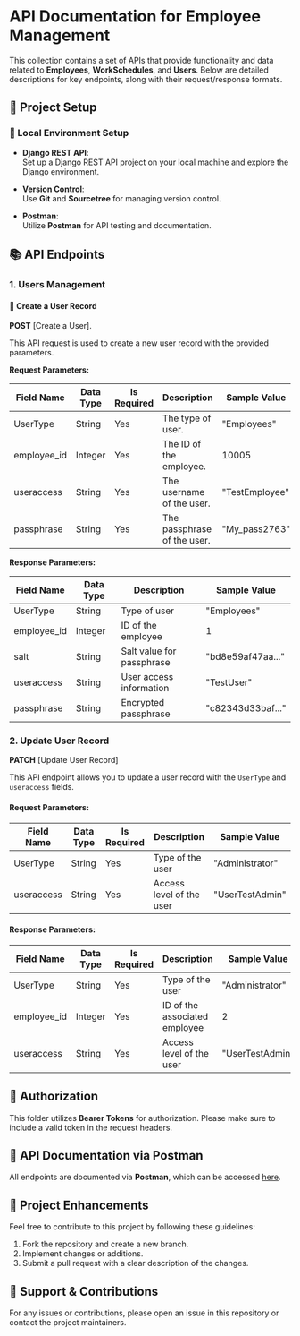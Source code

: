 # API Documentation for Employee Management

This collection contains a set of APIs that provide functionality and data related to **Employees**, **WorkSchedules**, and **Users**. Below are detailed descriptions for key endpoints, along with their request/response formats.

## 📂 Project Setup

### 🔧 Local Environment Setup

- **Django REST API**:  
  Set up a Django REST API project on your local machine and explore the Django environment.

- **Version Control**:  
  Use **Git** and **Sourcetree** for managing version control.

- **Postman**:  
  Utilize **Postman** for API testing and documentation.

## 📚 API Endpoints

### 1. **Users Management**

#### 🚀 Create a User Record

**POST** [Create a User].

This API request is used to create a new user record with the provided parameters.

**Request Parameters:**

| Field Name    | Data Type | Is Required | Description                | Sample Value     |
|---------------|-----------|-------------|----------------------------|------------------|
| UserType      | String    | Yes         | The type of user.          | "Employees"      |
| employee_id   | Integer   | Yes         | The ID of the employee.    | 10005            |
| useraccess    | String    | Yes         | The username of the user.  | "TestEmployee"   |
| passphrase    | String    | Yes         | The passphrase of the user.| "My_pass2763"    |

**Response Parameters:**

| Field Name    | Data Type | Description                | Sample Value        |
|---------------|-----------|----------------------------|---------------------|
| UserType      | String    | Type of user               | "Employees"         |
| employee_id   | Integer   | ID of the employee         | 1                   |
| salt          | String    | Salt value for passphrase  | "bd8e59af47aa..."   |
| useraccess    | String    | User access information    | "TestUser"          |
| passphrase    | String    | Encrypted passphrase       | "c82343d33baf..."   |

### 2. **Update User Record**

**PATCH** [Update User Record]

This API endpoint allows you to update a user record with the `UserType` and `useraccess` fields.

#### Request Parameters:

| Field Name    | Data Type | Is Required | Description                | Sample Value     |
|---------------|-----------|-------------|----------------------------|------------------|
| UserType      | String    | Yes         | Type of the user           | "Administrator"  |
| useraccess    | String    | Yes         | Access level of the user   | "UserTestAdmin"  |

#### Response Parameters:

| Field Name    | Data Type | Is Required | Description                | Sample Value      |
|---------------|-----------|-------------|----------------------------|-------------------|
| UserType      | String    | Yes         | Type of the user           | "Administrator"    |
| employee_id   | Integer   | Yes         | ID of the associated employee | 2               |
| useraccess    | String    | Yes         | Access level of the user   | "UserTestAdmin"    |

## 🔐 Authorization

This folder utilizes **Bearer Tokens** for authorization. Please make sure to include a valid token in the request headers.

## 📜 API Documentation via Postman

All endpoints are documented via **Postman**, which can be accessed [here]([https://www.postman.com/](https://documenter.getpostman.com/view/26443770/2s93kxckys#intro)).

## 🚀 Project Enhancements

Feel free to contribute to this project by following these guidelines:

1. Fork the repository and create a new branch.
2. Implement changes or additions.
3. Submit a pull request with a clear description of the changes.

## 💬 Support & Contributions

For any issues or contributions, please open an issue in this repository or contact the project maintainers.




